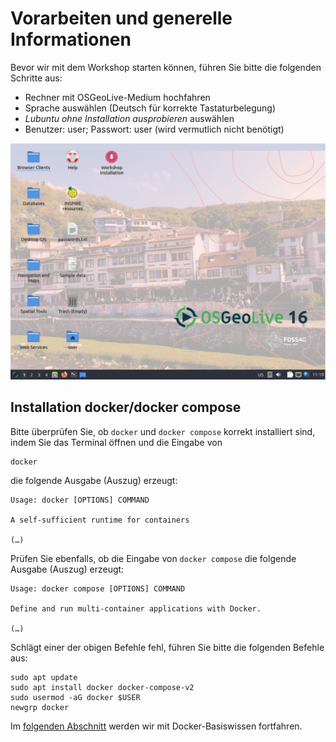 # Vorarbeiten und generelle Informationen

Bevor wir mit dem Workshop starten können, führen Sie bitte die folgenden Schritte
aus:

* Rechner mit OSGeoLive-Medium hochfahren
* Sprache auswählen (Deutsch für korrekte Tastaturbelegung)
* *Lubuntu ohne Installation ausprobieren* auswählen
* Benutzer: user; Passwort: user (wird vermutlich nicht benötigt)

![Die Startansicht der OSGeo Live {{ book.osGeoLiveVersion }} auf Ihrem Rechner.](../assets/startview.png)

## Installation docker/docker compose

Bitte überprüfen Sie, ob `docker` und `docker compose` korrekt installiert sind,
indem Sie das Terminal öffnen und die Eingabe von

```
docker
```

die folgende Ausgabe (Auszug) erzeugt:

```
Usage: docker [OPTIONS] COMMAND

A self-sufficient runtime for containers

(…)
```

Prüfen Sie ebenfalls, ob die Eingabe von `docker compose` die folgende Ausgabe
(Auszug) erzeugt:

```
Usage: docker compose [OPTIONS] COMMAND

Define and run multi-container applications with Docker.

(…)
```

Schlägt einer der obigen Befehle fehl, führen Sie bitte die folgenden Befehle aus:

```
sudo apt update
sudo apt install docker docker-compose-v2
sudo usermod -aG docker $USER
newgrp docker
```

Im [folgenden Abschnitt](../basics/README.md) werden wir mit Docker-Basiswissen fortfahren.
